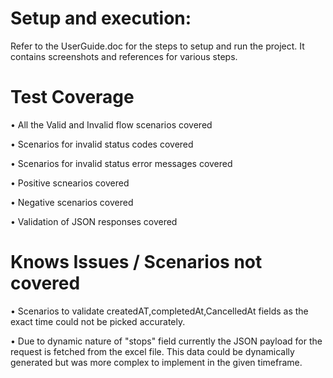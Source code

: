 
# Setup and execution:

Refer to the UserGuide.doc for the steps to setup and run the project. It contains screenshots and references for various steps.

# Test Coverage 

•	All the Valid and Invalid flow scenarios covered

•	Scenarios for invalid status codes covered

•	Scenarios for invalid status error messages covered

•	Positive scnearios covered

•	Negative scenarios covered

•	Validation of JSON responses covered

# Knows Issues / Scenarios not covered
•	Scenarios to validate createdAT,completedAt,CancelledAt fields as the exact time could not be picked accurately.

•	Due to dynamic nature of "stops" field currently the JSON payload for the request is fetched from the excel file. This data could be dynamically generated but was more complex to implement in the given timeframe.


